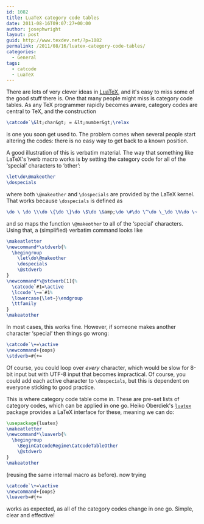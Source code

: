 ```yaml
---
id: 1082
title: LuaTeX category code tables
date: 2011-08-16T09:07:27+00:00
author: josephwright
layout: post
guid: http://www.texdev.net/?p=1082
permalink: /2011/08/16/luatex-category-code-tables/
categories:
  - General
tags:
  - catcode
  - LuaTeX
---
```

There are lots of very clever ideas in [LuaTeX](http://www.luatex.org/), and it's easy to miss some of the good stuff there is. One that many people might miss is category code tables. As any TeX programmer rapidly becomes aware, category codes are central to TeX, and the construction

```latex
\catcode`\&lt;char&gt; = &lt;number&gt;\relax
```
is one you soon get used to. The problem comes when several people start altering the codes: there is no easy way to get back to a known position.

A good illustration of this is verbatim material. The way that something like LaTeX's \verb macro works is by setting the category code for all of the ‘special’ characters to ‘other’:

```latex
\let\do\@makeother
\dospecials
```

where both `\@makeother` and `\dospecials` are provided by the LaTeX kernel. That works because `\dospecials` is defined as

```latex
\do \ \do \\\do \{\do \}\do \$\do \&amp;\do \#\do \^\do \_\do \%\do \~
```

and so maps the function `\@makeother` to all of the ‘special’ characters. Using that, a (simplified) verbatim command looks like

<!-- {% raw %} -->
```latex
\makeatletter
\newcommand*\stdverb{%
  \begingroup
    \let\do\@makeother
    \dospecials
    \@stdverb
}
\newcommand*\@stdverb[1]{%
  \catcode`#1=\active
  \lccode`\~=`#1%
  \lowercase{\let~}\endgroup
  \ttfamily
}
\makeatother
```
<!-- {% endraw %} -->

In most cases, this works fine. However, if someone makes another character ‘special’ then things go wrong:

<!-- {% raw %} -->
```latex
\catcode`\+=\active
\newcommand+{oops}
\stdverb=#{+=
```
<!-- {% endraw %} -->

Of course, you could loop over _every_ character, which would be slow for 8-bit input but with UTF-8 input that becomes impractical. Of course, you could add each active character to `\dospecials`, but this is dependent on everyone sticking to good practice.

This is where category code table come in. These are pre-set lists of category codes, which can be applied in one go. Heiko Oberdiek's [`luatex`](http://www.ctan.org/pkg/luatex-pkg) package provides a LaTeX interface for these, meaning we can do:

<!-- {% raw %} -->
```latex
\usepackage{luatex}
\makeatletter
\newcommand*\luaverb{%
  \begingroup
    \BeginCatcodeRegime\CatcodeTableOther
    \@stdverb
}
\makeatother
```
<!-- {% endraw %} -->

(reusing the same internal macro as before). now trying

<!-- {% raw %} -->
```latex
\catcode`\+=\active
\newcommand+{oops}
\luaverb=#{+=
```
<!-- {% endraw %} -->

works as expected, as all of the category codes change in one go. Simple, clear and effective!
